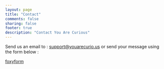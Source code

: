 ```yaml
---
layout: page
title: "Contact"
comments: false
sharing: false
footer: true
description: "Contact You Are Curious"
---
```

Send us an email to : support@youarecurio.us or send your message using the form below :

<!-- Do not change the code! -->
<a id="foxyform_embed_link_436852" href="http://www.foxyform.com/">foxyform</a>
<script type="text/javascript">
(function(d, t){
   var g = d.createElement(t),
       s = d.getElementsByTagName(t)[0];
   g.src = "http://www.foxyform.com/js.php?id=436852&sec_hash=f74e50980e6&width=350px";
   s.parentNode.insertBefore(g, s);
}(document, "script"));
</script>
<!-- Do not change the code! -->